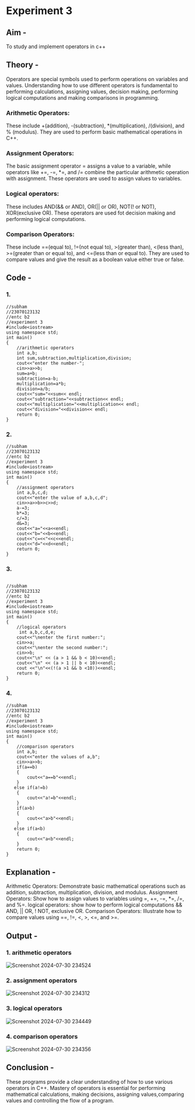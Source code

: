# Experiment 3
## Aim -
To study and implement operators in c++

## Theory - 
Operators are special symbols used to perform operations on variables and values. 
Understanding how to use different operators is fundamental to performing calculations, assigning values, decision making, performing logical computations and making comparisons in programming.

### Arithmetic Operators:

These include +(addition), -(subtraction), *(multiplication), /(division), and % (modulus). 
They are used to perform basic mathematical operations in C++.

### Assignment Operators:

 The basic assignment operator = assigns a value to a variable, while operators like +=, -=, *=, and /= combine the particular arithmetic operation with assignment.
 These operators are used to assign values to variables.

### Logical operators:

These includes AND(&& or AND), OR(|| or OR), NOT(! or NOT), XOR(exclusive OR).
These operators are used fot decision making and performing logical computations. 

### Comparison Operators:

These include ==(equal to), !=(not equal to), >(greater than), <(less than), >=(greater than or equal to), and <=(less than or equal to). 
They are used to compare values and give the result as a boolean value either true or false.

## Code -
### 1.
```
//subham
//23070123132
//entc b2
//experiment 3
#include<iostream>
using namespace std;
int main()
{
    //arithmetic operators
    int a,b;
    int sum,subtraction,multiplication,division;
    cout<<"enter the number-";
    cin>>a>>b;
    sum=a+b;
    subtraction=a-b;
    multiplication=a*b;
    division=a/b;
    cout<<"sum="<<sum<< endl;
    cout<<"subtraction="<<subtraction<< endl;
    cout<<"multiplication="<<multiplication<< endl;
    cout<<"division="<<division<< endl;
    return 0;
}
```

### 2.
```
//subham
//23070123132
//entc b2
//experiment 3
#include<iostream>
using namespace std;
int main()
{
    //assignment operators
    int a,b,c,d;
    cout<<"enter the value of a,b,c,d";
    cin>>a>>b>>c>>d;
    a-=3;
    b*=3;
    c/=3;
    d&=3;
    cout<<"a="<<a<<endl;
    cout<<"b="<<b<<endl;
    cout<<"c=<<"<<c<<endl;
    cout<<"d="<<d<<endl;
    return 0;
}
```

### 3.
```

//subham
//23070123132
//entc b2
//experiment 3
#include<iostream>
using namespace std;
int main()
{
    //logical operators
     int a,b,c,d,e;
    cout<<"\nenter the first number:";
    cin>>a;
    cout<<"\nenter the second number:";
    cin>>b;
    cout<<"\n" << (a > 1 && b < 10)<<endl;
    cout<<"\n" << (a > 1 || b < 10)<<endl;
    cout <<"\n"<<(!(a >1 && b <10))<<endl;
    return 0;
}
```

### 4.
```
//subham
//23070123132
//entc b2
//experiment 3
#include<iostream>
using namespace std;
int main()
{
    //comparison operators
    int a,b;
    cout<<"enter the values of a,b";
    cin>>a>>b;
    if(a==b)
    {
        cout<<"a==b"<<endl;
    }
   else if(a!=b)
    {
        cout<<"a!=b"<<endl;
    }
    if(a>b)
    {
        cout<<"a>b"<<endl;
    }
   else if(a<b)
    {
        cout<<"a<b"<<endl;
    }
    return 0;
}
```

## Explanation -
Arithmetic Operators: Demonstrate basic mathematical operations such as addition, subtraction, multiplication, division, and modulus.
Assignment Operators: Show how to assign values to variables using =, +=, -=, *=, /=, and %=.
logical operators: show how to perform logical computations && AND, || OR, ! NOT, exclusive OR.
Comparison Operators: Illustrate how to compare values using ==, !=, <, >, <=, and >=.

## Output -
### 1. arithmetic operators
![Screenshot 2024-07-30 234524](https://github.com/user-attachments/assets/ce64d805-3f2c-4ace-a678-3934daaff9cf)
### 2. assignment operators
![Screenshot 2024-07-30 234312](https://github.com/user-attachments/assets/ae4b1137-cd20-4b86-91ad-c878c1bdd6cf)
### 3. logical operators
![Screenshot 2024-07-30 234449](https://github.com/user-attachments/assets/ac56fd4c-d21f-4cc1-8984-0b54c2108fff)
### 4. comparison operators
![Screenshot 2024-07-30 234356](https://github.com/user-attachments/assets/8035b75b-0768-4b92-a9c1-7af9d4509b3a)

## Conclusion -
These programs provide a clear understanding of how to use various operators in C++.
Mastery of operators is essential for performing mathematical calculations, making decisions, assigning values,comparing values and controlling the flow of a program.
